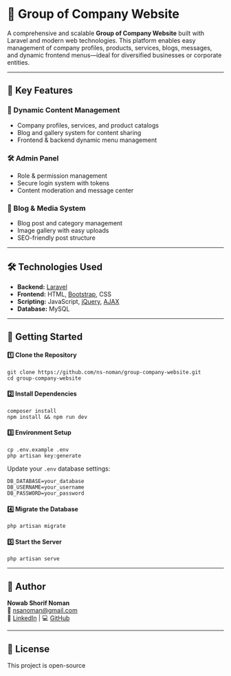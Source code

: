 

  <h1>🏢 Group of Company Website</h1>
  <p>
    A comprehensive and scalable <strong>Group of Company Website</strong> built with Laravel and modern web technologies. 
    This platform enables easy management of company profiles, products, services, blogs, messages, and dynamic frontend menus—ideal for diversified businesses or corporate entities.
  </p>

  <hr>

  <h2>🌟 Key Features</h2>

  <h3>🧩 Dynamic Content Management</h3>
  <ul>
    <li>Company profiles, services, and product catalogs</li>
    <li>Blog and gallery system for content sharing</li>
    <li>Frontend & backend dynamic menu management</li>
  </ul>

  <h3>🛠️ Admin Panel</h3>
  <ul>
    <li>Role & permission management</li>
    <li>Secure login system with tokens</li>
    <li>Content moderation and message center</li>
  </ul>

  <h3>📰 Blog & Media System</h3>
  <ul>
    <li>Blog post and category management</li>
    <li>Image gallery with easy uploads</li>
    <li>SEO-friendly post structure</li>
  </ul>

  <hr>

  <h2>🛠️ Technologies Used</h2>
  <ul>
    <li><strong>Backend:</strong> <a href="https://laravel.com" target="_blank">Laravel</a></li>
    <li><strong>Frontend:</strong> HTML, <a href="https://getbootstrap.com" target="_blank">Bootstrap</a>, CSS</li>
    <li><strong>Scripting:</strong> JavaScript, <a href="https://jquery.com" target="_blank">jQuery</a>, <a href="https://developer.mozilla.org/en-US/docs/Web/Guide/AJAX" target="_blank">AJAX</a></li>
    <li><strong>Database:</strong> MySQL</li>
  </ul>

  <hr>

  <h2>🚀 Getting Started</h2>

  <h4>1️⃣ Clone the Repository</h4>
  <pre><code>git clone https://github.com/ns-noman/group-company-website.git
cd group-company-website</code></pre>

  <h4>2️⃣ Install Dependencies</h4>
  <pre><code>composer install
npm install &amp;&amp; npm run dev</code></pre>

  <h4>3️⃣ Environment Setup</h4>
  <pre><code>cp .env.example .env
php artisan key:generate</code></pre>

  <p>Update your <code>.env</code> database settings:</p>
  <pre><code>DB_DATABASE=your_database
DB_USERNAME=your_username
DB_PASSWORD=your_password</code></pre>

  <h4>4️⃣ Migrate the Database</h4>
  <pre><code>php artisan migrate</code></pre>

  <h4>5️⃣ Start the Server</h4>
  <pre><code>php artisan serve</code></pre>

  <hr>

  <h2>👤 Author</h2>
  <p>
    <strong>Nowab Shorif Noman</strong><br>
    📧 <a href="mailto:nsanoman@gmail.com">nsanoman@gmail.com</a><br>
    🔗 <a href="https://www.linkedin.com/in/nowab-shorif/" target="_blank">LinkedIn</a> |
    💻 <a href="https://github.com/ns-noman" target="_blank">GitHub</a>
  </p>

  <hr>

  <h2>📄 License</h2>
  <p>
    This project is open-source
  </p>